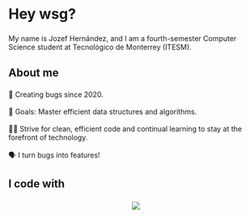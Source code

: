 <h1 align="left">Hey wsg?</h1>

###

<p align="left">My name is Jozef Hernández, and I am a fourth-semester Computer Science student at Tecnológico de Monterrey (ITESM).</p>

###

<h2 align="left">About me</h2>

###

<p align="left">🐐 Creating bugs since 2020.
<br><br>🎯 Goals: Master efficient data structures and algorithms.<br>
<br>🧑‍💻 Strive for clean, efficient code and continual learning to stay at the forefront of technology.<br>
<br>🗣️ I turn bugs into features!</p>

###

<h2 align="left">I code with</h2>

###

<p align="center">
  <a href="https://skillicons.dev">
    <img src="https://skillicons.dev/icons?i=cpp,py,swift,mysql,matlab,html,css,git," />
  </a>
</p>

###
